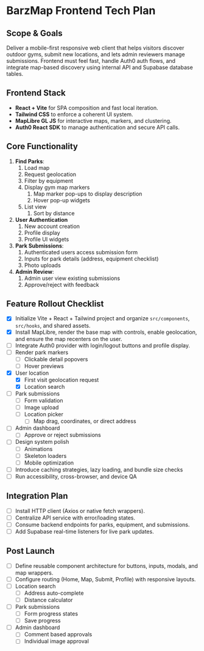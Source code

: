 # BarzMap Frontend Tech Plan

## Scope & Goals
Deliver a mobile-first responsive web client that helps visitors discover outdoor gyms, submit new locations, and lets admin reviewers manage submissions. Frontend must feel fast, handle Auth0 auth flows, and integrate map-based discovery using internal API and Supabase database tables. 

## Frontend Stack
- **React + Vite** for SPA composition and fast local iteration.
- **Tailwind CSS** to enforce a coherent UI system.
- **MapLibre GL JS** for interactive maps, markers, and clustering.
- **Auth0 React SDK** to manage authentication and secure API calls.

## Core Functionality
1. **Find Parks**: 
   1. Load map
   2. Request geolocation
   3. Filter by equipment
   4. Display gym map markers
      1. Map marker pop-ups to display description
      2. Hover pop-up widgets
   5. List view
      1. Sort by distance
2. **User Authentication**
   1. New account creation
   2. Profile display
   3. Profile UI widgets
3. **Park Submissions**:
   1. Authenticated users access submission form
   2. Inputs for park details (address, equipment checklist)
   3. Photo uploads
4. **Admin Review**:
   1. Admin user view existing submissions
   2. Approve/reject with feedback

## Feature Rollout Checklist
- [x] Initialize Vite + React + Tailwind project and organize `src/components`, `src/hooks`, and shared assets.
- [x] Install MapLibre, render the base map with controls, enable geolocation, and ensure the map recenters on the user.
- [ ] Integrate Auth0 provider with login/logout buttons and profile display.
- [ ] Render park markers
  - [ ] Clickable detail popovers
  - [ ] Hover previews
- [x] User location
  - [x] First visit geolocation request
  - [x] Location search
- [ ] Park submissions
  - [ ] Form validation
  - [ ] Image upload
  - [ ] Location picker
    - [ ] Map drag, coordinates, or direct address
- [ ] Admin dashboard
  - [ ] Approve or reject submissions
- [ ] Design system polish
  - [ ] Animations
  - [ ] Skeleton loaders
  - [ ] Mobile optimization
- [ ] Introduce caching strategies, lazy loading, and bundle size checks
- [ ] Run accessibility, cross-browser, and device QA

## Integration Plan
- [ ] Install HTTP client (Axios or native fetch wrappers).
- [ ] Centralize API service with error/loading states.
- [ ] Consume backend endpoints for parks, equipment, and submissions.
- [ ] Add Supabase real-time listeners for live park updates.

## Post Launch
  - [ ] Define reusable component architecture for buttons, inputs, modals, and map wrappers.
  - [ ] Configure routing (Home, Map, Submit, Profile) with responsive layouts.
  - [ ] Location search
    - [ ] Address auto-complete
    - [ ] Distance calculator
  - [ ] Park submissions
    - [ ] Form progress states
    - [ ] Save progress
  - [ ] Admin dashboard
    - [ ] Comment based approvals
    - [ ] Individual image approval
